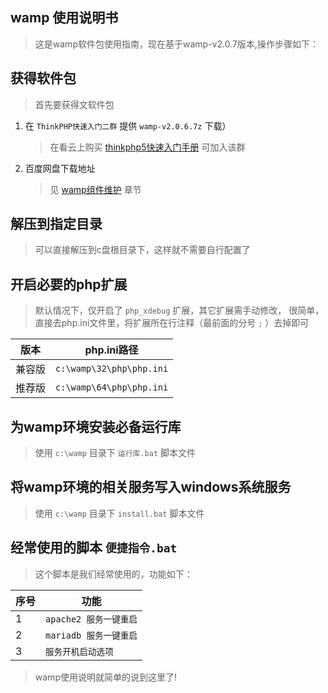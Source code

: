 ## wamp 使用说明书

> 这是wamp软件包使用指南，现在基于wamp-v2.0.7版本,操作步骤如下：

## 获得软件包

> 首先要获得文软件包

1. 在 `ThinkPHP快速入门二群` 提供 `wamp-v2.0.6.7z` 下载）

	> 在看云上购买 [thinkphp5快速入门手册](https://www.kancloud.cn/thinkphp/thinkphp5_quickstart/) 可加入该群

2. 百度网盘下载地址

	> 见 [wamp组件维护](https://www.kancloud.cn/madnesslin/wamp/758157) 章节

## 解压到指定目录

> 可以直接解压到c盘根目录下，这样就不需要自行配置了

## 开启必要的php扩展

> 默认情况下，仅开启了 `php_xdebug` 扩展，其它扩展需手动修改，
> 很简单，直接去php.ini文件里，将扩展所在行注释（最前面的分号 `;` ）去掉即可

| 版本  | php.ini路径                |
| --- | ------------------------ |
| 兼容版 | `c:\wamp\32\php\php.ini` |
| 推荐版 | `c:\wamp\64\php\php.ini` |

## 为wamp环境安装必备运行库

> 使用 `c:\wamp` 目录下 `运行库.bat` 脚本文件

## 将wamp环境的相关服务写入windows系统服务

> 使用 `c:\wamp` 目录下 `install.bat` 脚本文件

## 经常使用的脚本 `便捷指令.bat`

> 这个脚本是我们经常使用的，功能如下：

| 序号  | 功能               |
| --- | ---------------- |
| 1   | `apache2 服务一键重启` |
| 2   | `mariadb 服务一键重启` |
| 3   | `服务开机启动选项`       |

> wamp使用说明就简单的说到这里了!
